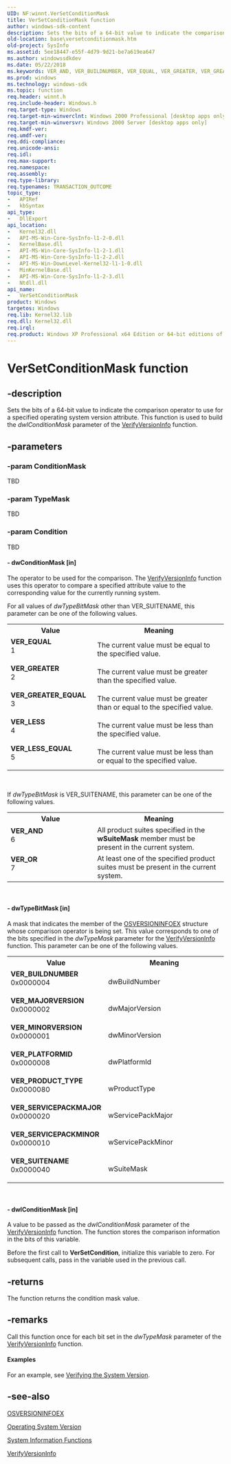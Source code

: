 ```yaml
---
UID: NF:winnt.VerSetConditionMask
title: VerSetConditionMask function
author: windows-sdk-content
description: Sets the bits of a 64-bit value to indicate the comparison operator to use for a specified operating system version attribute. This function is used to build the dwlConditionMask parameter of the VerifyVersionInfo function.
old-location: base\versetconditionmask.htm
old-project: SysInfo
ms.assetid: 5ee18447-e55f-4d79-9d21-be7a619ea647
ms.author: windowssdkdev
ms.date: 05/22/2018
ms.keywords: VER_AND, VER_BUILDNUMBER, VER_EQUAL, VER_GREATER, VER_GREATER_EQUAL, VER_LESS, VER_LESS_EQUAL, VER_MAJORVERSION, VER_MINORVERSION, VER_OR, VER_PLATFORMID, VER_PRODUCT_TYPE, VER_SERVICEPACKMAJOR, VER_SERVICEPACKMINOR, VER_SUITENAME, VerSetConditionMask, VerSetConditionMask function, _win32_versetconditionmask, base.versetconditionmask, winnt/VerSetConditionMask
ms.prod: windows
ms.technology: windows-sdk
ms.topic: function
req.header: winnt.h
req.include-header: Windows.h
req.target-type: Windows
req.target-min-winverclnt: Windows 2000 Professional [desktop apps only]
req.target-min-winversvr: Windows 2000 Server [desktop apps only]
req.kmdf-ver: 
req.umdf-ver: 
req.ddi-compliance: 
req.unicode-ansi: 
req.idl: 
req.max-support: 
req.namespace: 
req.assembly: 
req.type-library: 
req.typenames: TRANSACTION_OUTCOME
topic_type:
-	APIRef
-	kbSyntax
api_type:
-	DllExport
api_location:
-	Kernel32.dll
-	API-MS-Win-Core-SysInfo-l1-2-0.dll
-	KernelBase.dll
-	API-MS-Win-Core-SysInfo-l1-2-1.dll
-	API-MS-Win-Core-SysInfo-l1-2-2.dll
-	API-MS-Win-DownLevel-Kernel32-l1-1-0.dll
-	MinKernelBase.dll
-	API-MS-Win-Core-SysInfo-l1-2-3.dll
-	Ntdll.dll
api_name:
-	VerSetConditionMask
product: Windows
targetos: Windows
req.lib: Kernel32.lib
req.dll: Kernel32.dll
req.irql: 
req.product: Windows XP Professional x64 Edition or 64-bit editions of     Windows Server 2003
---
```


# VerSetConditionMask function


## -description


Sets the bits of a 64-bit value to indicate the comparison operator to use for a specified operating system version attribute. This function is used to build the <i>dwlConditionMask</i> parameter of the 
<a href="https://msdn.microsoft.com/791bc6bf-f486-4110-b6ea-30a0935040b2">VerifyVersionInfo</a> function.


## -parameters




### -param ConditionMask

TBD


### -param TypeMask

TBD


### -param Condition

TBD




#### - dwConditionMask [in]

The operator to be used for the comparison. The 
<a href="https://msdn.microsoft.com/791bc6bf-f486-4110-b6ea-30a0935040b2">VerifyVersionInfo</a> function uses this operator to compare a specified attribute value to the corresponding value for the currently running system. 




For all values of <i>dwTypeBitMask</i> other than VER_SUITENAME, this parameter can be one of the following values.

<table>
<tr>
<th>Value</th>
<th>Meaning</th>
</tr>
<tr>
<td width="40%"><a id="VER_EQUAL"></a><a id="ver_equal"></a><dl>
<dt><b>VER_EQUAL</b></dt>
<dt>1</dt>
</dl>
</td>
<td width="60%">
The current value must be equal to the specified value.

</td>
</tr>
<tr>
<td width="40%"><a id="VER_GREATER"></a><a id="ver_greater"></a><dl>
<dt><b>VER_GREATER</b></dt>
<dt>2</dt>
</dl>
</td>
<td width="60%">
The current value must be greater than the specified value.

</td>
</tr>
<tr>
<td width="40%"><a id="VER_GREATER_EQUAL"></a><a id="ver_greater_equal"></a><dl>
<dt><b>VER_GREATER_EQUAL</b></dt>
<dt>3</dt>
</dl>
</td>
<td width="60%">
The current value must be greater than or equal to the specified value.

</td>
</tr>
<tr>
<td width="40%"><a id="VER_LESS"></a><a id="ver_less"></a><dl>
<dt><b>VER_LESS</b></dt>
<dt>4</dt>
</dl>
</td>
<td width="60%">
The current value must be less than the specified value.

</td>
</tr>
<tr>
<td width="40%"><a id="VER_LESS_EQUAL"></a><a id="ver_less_equal"></a><dl>
<dt><b>VER_LESS_EQUAL</b></dt>
<dt>5</dt>
</dl>
</td>
<td width="60%">
The current value must be less than or equal to the specified value.

</td>
</tr>
</table>
 

If <i>dwTypeBitMask</i> is VER_SUITENAME, this parameter can be one of the following values.

<table>
<tr>
<th>Value</th>
<th>Meaning</th>
</tr>
<tr>
<td width="40%"><a id="VER_AND"></a><a id="ver_and"></a><dl>
<dt><b>VER_AND</b></dt>
<dt>6</dt>
</dl>
</td>
<td width="60%">
All product suites specified in the <b>wSuiteMask</b> member must be present in the current system.

</td>
</tr>
<tr>
<td width="40%"><a id="VER_OR"></a><a id="ver_or"></a><dl>
<dt><b>VER_OR</b></dt>
<dt>7</dt>
</dl>
</td>
<td width="60%">
At least one of the specified product suites must be present in the current system.

</td>
</tr>
</table>
 


#### - dwTypeBitMask [in]

A mask that indicates the member of the 
<a href="https://msdn.microsoft.com/4ab07a72-404d-459b-b061-b3b06b5db37e">OSVERSIONINFOEX</a> structure whose comparison operator is being set. This value corresponds to one of the bits specified in the <i>dwTypeMask</i> parameter for the 
<a href="https://msdn.microsoft.com/791bc6bf-f486-4110-b6ea-30a0935040b2">VerifyVersionInfo</a> function. This parameter can be one of the following values.

<table>
<tr>
<th>Value</th>
<th>Meaning</th>
</tr>
<tr>
<td width="40%"><a id="VER_BUILDNUMBER"></a><a id="ver_buildnumber"></a><dl>
<dt><b>VER_BUILDNUMBER</b></dt>
<dt>0x0000004</dt>
</dl>
</td>
<td width="60%">
dwBuildNumber

</td>
</tr>
<tr>
<td width="40%"><a id="VER_MAJORVERSION"></a><a id="ver_majorversion"></a><dl>
<dt><b>VER_MAJORVERSION</b></dt>
<dt>0x0000002</dt>
</dl>
</td>
<td width="60%">
dwMajorVersion

</td>
</tr>
<tr>
<td width="40%"><a id="VER_MINORVERSION"></a><a id="ver_minorversion"></a><dl>
<dt><b>VER_MINORVERSION</b></dt>
<dt>0x0000001</dt>
</dl>
</td>
<td width="60%">
dwMinorVersion

</td>
</tr>
<tr>
<td width="40%"><a id="VER_PLATFORMID"></a><a id="ver_platformid"></a><dl>
<dt><b>VER_PLATFORMID</b></dt>
<dt>0x0000008</dt>
</dl>
</td>
<td width="60%">
dwPlatformId

</td>
</tr>
<tr>
<td width="40%"><a id="VER_PRODUCT_TYPE"></a><a id="ver_product_type"></a><dl>
<dt><b>VER_PRODUCT_TYPE</b></dt>
<dt>0x0000080</dt>
</dl>
</td>
<td width="60%">
wProductType

</td>
</tr>
<tr>
<td width="40%"><a id="VER_SERVICEPACKMAJOR"></a><a id="ver_servicepackmajor"></a><dl>
<dt><b>VER_SERVICEPACKMAJOR</b></dt>
<dt>0x0000020</dt>
</dl>
</td>
<td width="60%">
wServicePackMajor

</td>
</tr>
<tr>
<td width="40%"><a id="VER_SERVICEPACKMINOR"></a><a id="ver_servicepackminor"></a><dl>
<dt><b>VER_SERVICEPACKMINOR</b></dt>
<dt>0x0000010</dt>
</dl>
</td>
<td width="60%">
wServicePackMinor

</td>
</tr>
<tr>
<td width="40%"><a id="VER_SUITENAME"></a><a id="ver_suitename"></a><dl>
<dt><b>VER_SUITENAME</b></dt>
<dt>0x0000040</dt>
</dl>
</td>
<td width="60%">
wSuiteMask

</td>
</tr>
</table>
 


#### - dwlConditionMask [in]

A value to be passed as the <i>dwlConditionMask</i> parameter of the 
<a href="https://msdn.microsoft.com/791bc6bf-f486-4110-b6ea-30a0935040b2">VerifyVersionInfo</a> function. The function stores the comparison information in the bits of this variable. 




Before the first call to <b>VerSetCondition</b>, initialize this variable to zero. For subsequent calls, pass in the variable used in the previous call.


## -returns



The function returns the condition mask value.




## -remarks



Call this function once for each bit set in the <i>dwTypeMask</i> parameter of the 
<a href="https://msdn.microsoft.com/791bc6bf-f486-4110-b6ea-30a0935040b2">VerifyVersionInfo</a> function.


#### Examples

For an example, see 
<a href="https://msdn.microsoft.com/f39c35ae-9be5-4a03-9079-6fcc63387f6b">Verifying the System Version</a>.

<div class="code"></div>



## -see-also




<a href="https://msdn.microsoft.com/4ab07a72-404d-459b-b061-b3b06b5db37e">OSVERSIONINFOEX</a>



<a href="https://msdn.microsoft.com/1a70b1d9-ed66-4201-9921-4e26e4001020">Operating System Version</a>



<a href="https://msdn.microsoft.com/aa7deebf-7dce-4147-8a15-1d7411aea0fa">System Information Functions</a>



<a href="https://msdn.microsoft.com/791bc6bf-f486-4110-b6ea-30a0935040b2">VerifyVersionInfo</a>
 

 

